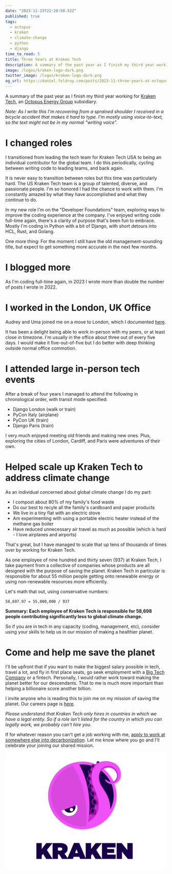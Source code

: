 ```yaml
---
date: "2023-11-23T22:20:50.52Z"
published: true
tags:
  - octopus
  - kraken
  - climate-change
  - python
  - django
time_to_read: 5
title: Three Years at Kraken Tech
description: A summary of the past year as I finish my third year working for Kraken Tech, an Octopus Energy Group subsidiary.
image: /logos/kraken-logo-dark.png
twitter_image: /logos/kraken-logo-dark.png
og_url: https://daniel.feldroy.com/posts/2023-11-three-years-at-octopus
---
```


A summary of the past year as I finish my third year working for [Kraken Tech](https://kraken.tech/), an [Octopus Energy Group](https://octopusenergy.group/) subsidiary.

_Note: As I write this I'm recovering from a sprained shoulder I received in a bicycle accident that makes it hard to type. I'm mostly using voice-to-text, so the text might not be in my normal "writing voice"._

# I changed roles

I transitioned from leading the tech team for Kraken Tech USA to being an individual contributor for the global team. I do this periodically, cycling between writing code to leading teams, and  back again. 

It is never easy to transition between roles but this time was particularly hard. The US Kraken Tech team is a group of talented, diverse, and passionate people. I'm so honored I had the chance to work with them. I'm constantly amazed by what they have accomplished and what they continue to do. 

In my new role I'm on the "Developer Foundations" team, exploring ways to improve the coding experience at the company. I've enjoyed writing code full-time again, there's a clarity of purpose that's been fun to embrace. Mostly I'm coding in Python with a bit of Django, with short detours into HCL, Rust, and Golang.

One more thing: For the moment I still have the old management-sounding title, but expect to get something more accurate in the next few months.

# I blogged more

As I'm coding full-time again, in 2023 I wrote more than double the number of posts I wrote in 2022.

# I worked in the London, UK Office

Audrey and Uma joined me on a move to London, which I documented [here](https://daniel.feldroy.com/posts/2023-10-we-moved-to-london).

It has been a delight being able to work in-person with my peers, or at least close in timezone. I'm usually in the office about three out of every five days. I would make it five-out-of-five but I do better with deep thinking outside normal office commotion.

# I attended large in-person tech events

After a break of four years I managed to attend the following in chronological order, with transit mode specified:

- Django London (walk or train)
- PyCon Italy (airplane)
- PyCon UK (train)
- Django Paris (train)

I very much enjoyed meeting old friends and making new ones. Plus, exploring the cities of London, Cardiff, and Paris were adventures of their own.

# Helped scale up Kraken Tech to address climate change

As an individual concerned about global climate change I do my part:

- I compost about 80% of my family's food waste
- Do our best to recyle all the family's cardboard and paper products
- We live in a tiny flat with an electric stove
- Am experimenting with using a portable electric heater instead of the methane gas boiler 
- Have reduced unnecessary air travel as much as possible (which is hard - I love airplanes and airports)

That's great, but I have managed to scale that up tens of thousands of times over by working for Kraken Tech.

As one employee of nine hundred and thirty seven (937) at Kraken Tech, I take payment from a collective of companies whose products are all designed with the purpose of saving the planet. Kraken Tech in particular is responsible for about 55 million people getting onto renewable energy or using non-renewable resources more efficiently.

Let's math that out, using conservative numbers:

```
58,697.97 = 55,000,000 / 937
```

**Summary: Each employee of Kraken Tech is responsible for 58,698 people contributing significantly less to global climate change.**

So if you are in tech in any capacity (coding, management, etc), consider using your skills to help us in our mission of making a healthier planet.

# Come and help me save the planet

I'll be upfront that if you want to make the biggest salary possible in tech, travel a lot, and fly in first place seats, go seek employment with a [Big Tech Company](https://en.wikipedia.org/wiki/Big_Tech) or a fintech. Personally, I would rather work toward making the planet better for our descendants. That to me is much more important than helping a billionaire score another billion.

I invite anyone who is reading this to join me on my mission of saving the planet. Our careers page is [here](https://octopus.energy/careers).

_Please understand that Kraken Tech only hires in countries in which we have a legal entity. So if a role isn't listed for the country in which you can legally work, we probably can't hire you._

If for whatever reason you can't get a job working with me, [apply to work at somewhere else into decarbonization](https://climatebase.org/). Let me know where you go and I'll celebrate your joining our shared mission.

[![Kraken Tech Logo](/public/logos/kraken-logo-dark.png)](https://kraken.tech)